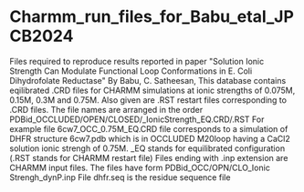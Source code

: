 # Charmm_run_files_for_Babu_etal_JPCB2024
Files required to reproduce results reported in paper "Solution Ionic Strength Can Modulate Functional Loop Conformations in E. Coli Dihydrofolate Reductase" By Babu, C. Satheesan, 
This database contains eqilibrated .CRD files for CHARMM  simulations at ionic strengths of 0.075M, 0.15M, 0.3M and 0.75M. Also given are .RST restart files corresponding to .CRD files. 
The file names are arranged in the order PDBid_OCCLUDED/OPEN/CLOSED/_IonicStrength_EQ.CRD/.RST
For example file 6cw7_OCC_0.75M_EQ.CRD file corresponds to a simulation of DHFR structure 6cw7.pdb which is in OCCLUDED M20loop having a CaCl2 solution ionic strengh of 0.75M.  _EQ stands for equilibrated configuration (.RST stands for CHARMM restart file)
Files ending with .inp extension are CHARMM input files.  The files have form PDBid_OCC/OPN/CLO_Ionic Strengh_dynP.inp
File dhfr.seq is the residue sequence file
